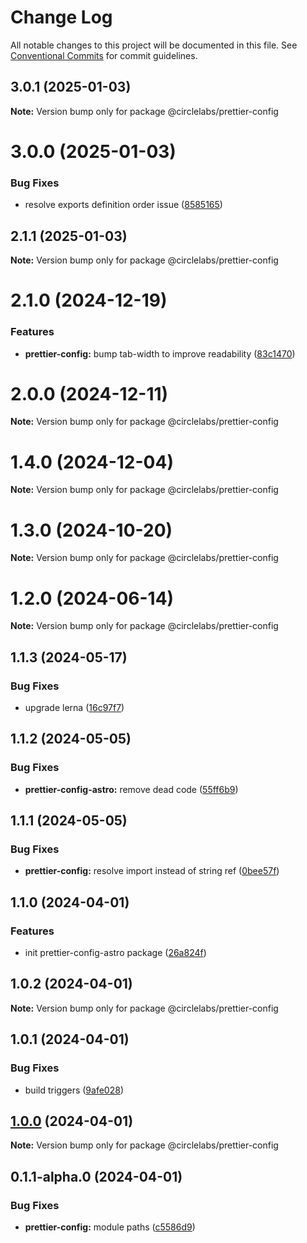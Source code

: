 # Change Log

All notable changes to this project will be documented in this file.
See [Conventional Commits](https://conventionalcommits.org) for commit guidelines.

## 3.0.1 (2025-01-03)

**Note:** Version bump only for package @circlelabs/prettier-config





# 3.0.0 (2025-01-03)


### Bug Fixes

* resolve exports definition order issue ([8585165](https://github.com/circlelabs-dev/circlelabs-config/commit/858516507952476314bc553ee53525bc861f21e8))





## 2.1.1 (2025-01-03)

**Note:** Version bump only for package @circlelabs/prettier-config

# 2.1.0 (2024-12-19)

### Features

- **prettier-config:** bump tab-width to improve readability ([83c1470](https://github.com/circlelabs-dev/circlelabs-config/commit/83c147052c20d1a180c5e8d2b69cbdbdbfa59400))

# 2.0.0 (2024-12-11)

**Note:** Version bump only for package @circlelabs/prettier-config

# 1.4.0 (2024-12-04)

**Note:** Version bump only for package @circlelabs/prettier-config

# 1.3.0 (2024-10-20)

**Note:** Version bump only for package @circlelabs/prettier-config

# 1.2.0 (2024-06-14)

**Note:** Version bump only for package @circlelabs/prettier-config

## 1.1.3 (2024-05-17)

### Bug Fixes

- upgrade lerna ([16c97f7](https://github.com/circlelabs-dev/circlelabs-config/commit/16c97f7d528f54df79604d5ffb7c189503d49439))

## 1.1.2 (2024-05-05)

### Bug Fixes

- **prettier-config-astro:** remove dead code ([55ff6b9](https://github.com/circlelabs-dev/circlelabs-config/commit/55ff6b91b9f4d1632c834b57b6ff4609b6bc0094))

## 1.1.1 (2024-05-05)

### Bug Fixes

- **prettier-config:** resolve import instead of string ref ([0bee57f](https://github.com/circlelabs-dev/circlelabs-config/commit/0bee57fb66bf111d8f71229185217314f80e86a5))

## 1.1.0 (2024-04-01)

### Features

- init prettier-config-astro package ([26a824f](https://github.com/circlelabs-dev/circlelabs-config/commit/26a824f4e157853834536083660dd39af4c97f87))

## 1.0.2 (2024-04-01)

**Note:** Version bump only for package @circlelabs/prettier-config

## 1.0.1 (2024-04-01)

### Bug Fixes

- build triggers ([9afe028](https://github.com/circlelabs-dev/circlelabs-config/commit/9afe028655b6fe5dbd55935f14cbc9234c98d229))

## [1.0.0](https://github.com/circlelabs-dev/circlelabs-config/compare/v0.1.1-alpha.0...v1.0.0) (2024-04-01)

**Note:** Version bump only for package @circlelabs/prettier-config

## 0.1.1-alpha.0 (2024-04-01)

### Bug Fixes

- **prettier-config:** module paths ([c5586d9](https://github.com/circlelabs-dev/circlelabs-config/commit/c5586d9e5acd9a043f4e8c3a0dc12e85a387a936))
